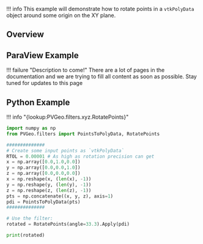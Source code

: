 !!! info
    This example will demonstrate how to rotate points in a `vtkPolyData` object around some origin on the XY plane.

## Overview


## ParaView Example

!!! failure "Description to come!"
    There are a lot of pages in the documentation and we are trying to fill all content as soon as possible. Stay tuned for updates to this page


<!--- TODO --->

## Python Example

!!! info "{lookup:PVGeo.filters.xyz.RotatePoints}"

```py
import numpy as np
from PVGeo.filters import PointsToPolyData, RotatePoints

##############
# Create some input points as `vtkPolyData`
RTOL = 0.00001 # As high as rotation precision can get
x = np.array([0.0,1.0,0.0])
y = np.array([0.0,0.0,1.0])
z = np.array([0.0,0.0,0.0])
x = np.reshape(x, (len(x), -1))
y = np.reshape(y, (len(y), -1))
z = np.reshape(z, (len(z), -1))
pts = np.concatenate((x, y, z), axis=1)
pdi = PointsToPolyData(pts)
##############

# Use the filter:
rotated = RotatePoints(angle=33.3).Apply(pdi)

print(rotated)
```
